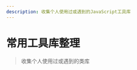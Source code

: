 ```yaml
---
description: 收集个人使用过或遇到的JavaScript工具库
---
```


<script setup>
import { DATA } from './library-data'
</script>

# 常用工具库整理

> 收集个人使用过或遇到的类库

<MNavLinks v-for="{title, tag, items} in DATA" :title="title" :tag="tag" noIcon :items="items"/>
